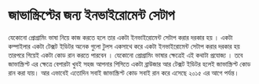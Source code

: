 # জাভাস্ক্রিপ্টের জন্য ইনভাইরোমেন্ট সেটাপ

যেকোনো প্রোগ্রামিং ভাষা নিয়ে কাজ করতে হলে তার একটা ইনভাইরোমেন্ট সেটাপ করার দরকার হয় । একটা কম্পাইলার একটা টেক্সট ইডিটর অনেক গুলো টুলস একসাথে করে একটা ইনভাইরোমেন্ট সেটাপ করার দরকার হয় তারপরে গিয়েই একটা কোড রান করতে পারবেন । যেকোনো প্রোগ্রামিং ভাষার ক্ষেত্রেই এই কথাটা প্রযোজ্য । তবে জাভাস্ক্রিপ্ট এর ক্ষেত্রে বেপারটা খুবই সহজ আপনার পিসিতে একটা ব্রাউজার আর টেক্সট ইডিটর হলেই জাভাস্ক্রিপ্ট কোড রান করা যায়। আর এভাবেই এতোদিন সবাই জাভাস্ক্রিপ্ট কোড সবাই রান করে এসেছে ২০১৫ এর আগে পর্যন্ত।





